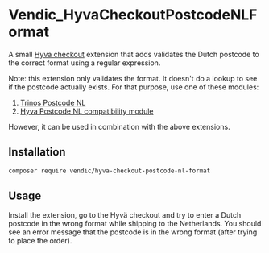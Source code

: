 # Vendic_HyvaCheckoutPostcodeNLFormat
A small [Hyva checkout](https://www.hyva.io/hyva-checkout.html) extension that adds validates the Dutch postcode to the correct format using a regular expression.

Note: this extension only validates the format. It doesn't do a lookup to see if the postcode actually exists. For that purpose, use one of these modules:
1. [Trinos Postcode NL](https://github.com/trinos-nl/magento2-postcode-nl)
2. [Hyva Postcode NL compatibility module](https://gitlab.hyva.io/hyva-checkout/checkout-integrations/magento2-hyva-checkout-postcodenl)

However, it can be used in combination with the above extensions.

## Installation
```bash
composer require vendic/hyva-checkout-postcode-nl-format
```

## Usage
Install the extension, go to the Hyvä checkout and try to enter a Dutch postcode in the wrong format while shipping to the Netherlands. 
You should see an error message that the postcode is in the wrong format (after trying to place the order).

